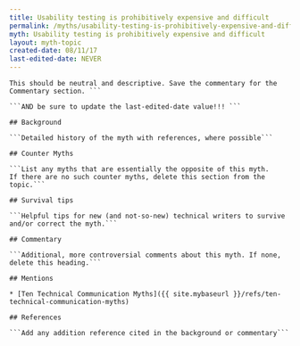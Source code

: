 ```yaml
---
title: Usability testing is prohibitively expensive and difficult
permalink: /myths/usability-testing-is-prohibitively-expensive-and-difficult
myth: Usability testing is prohibitively expensive and difficult
layout: myth-topic
created-date: 08/11/17
last-edited-date: NEVER
---
```


```A summary description of the myth--no more than a line or two. 
This should be neutral and descriptive. Save the commentary for the 
Commentary section. ```

```AND be sure to update the last-edited-date value!!! ```

## Background

```Detailed history of the myth with references, where possible```

## Counter Myths

```List any myths that are essentially the opposite of this myth.
If there are no such counter myths, delete this section from the topic.```

## Survival tips

```Helpful tips for new (and not-so-new) technical writers to survive and/or correct the myth.```

## Commentary

```Additional, more controversial comments about this myth. If none, delete this heading.```

## Mentions

* [Ten Technical Communication Myths]({{ site.mybaseurl }}/refs/ten-technical-communication-myths)

## References

```Add any addition reference cited in the background or commentary```

